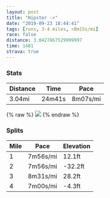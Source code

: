 ```yaml
---
layout: post
title: "Hipster ->"
date: "2019-09-23 18:44:41"
tags: [runs, 3-4 miles, <8m15s/mi]
race: false
distance: 3.0427867529999997
time: 1481
strava: true
---
```


### Stats

| Distance | Time | Pace |
|----------|------|------|
|3.04mi|24m41s|8m07s/mi|

{% raw %}
<img src='https://maps.googleapis.com/maps/api/staticmap?maptype=roadmap&path=enc:wtrwFvaqbMFCLBNHJ\b@V`@H`@RRF?DFDELFL?H^NGTRHJNNFHJVLn@BPDlAh@LXPNABTJHH?Xn@t@x@EVF^VPX^\`A\^PTd@ZLF?LHHLTFVNz@\LTb@PDLr@j@ZJ~@h@DDL^N@NORVBJHB`@^BJTHNPVJl@LRPRDh@b@n@\PRHN?Bp@VBDBNHH@RHB?DZDXHj@`@h@VLLPHjAADFCA@ARJRBNAJGFLJDDFHTHHJFD?RPp@R`BVj@TRDd@\l@VBDPH\Vf@JJVHD\@XLX@NMTc@FE@_@To@t@s@LYHKDAHOTeBR}@@QP_@Je@P]PaAPiBXk@Ja@DE?]Fe@FM?UBDF@JQA?FCAIHI@O?[`@i@D[CS@k@Lg@JW?SBQLYFEBOf@y@XaBDK@WBQFCD_BTwAJ_ARq@Hk@VcANcALi@@UtA{FTuANs@Jo@Rk@Hm@HWJu@ZoA^gCHYPQ\cABY^cBB]JYDe@^wADa@L[B]VgAPYHa@Fo@FI@G@_@PaAJ_@Fi@Lg@D_@Ps@L_AHUHg@b@{A@QTk@Hc@@]FYZgA?G?D?CC??E?@AADMJA@DEO?KACDO?WXoATu@Jk@Ro@@a@BCRm@XcAHk@\uAB[PoA`@oA`@e@Pg@X}APoAZqAPuAl@eCFa@Z{@Xi@AUMKCQECEMQYiAi@_@Kc@[E@QQ_@SMOE?YSS@a@[SE{@{@a@OK?_@UYWi@IWMQScAs@[EkA_A}@oAKEIAIGqAsAMS&key=AIzaSyC1MId7bFpkLXNAaYhBSTb8jLyiSqzbDtM&size=800x800&markers=color:yellow|label:S|40.73308,-73.98444&markers=color:green|label:F|40.71567999999996,-73.96009999999995'>
{% endraw %}

### Splits

| Mile | Pace | Elevation |
|------|------|-----------|
|1|7m56s/mi|12.1ft|
|2|7m56s/mi|-32.2ft|
|3|8m31s/mi|28.2ft|
|4|7m00s/mi|-4.3ft|
